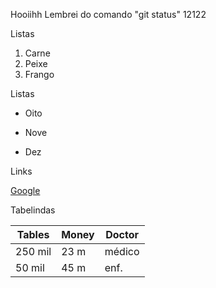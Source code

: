 Hooiihh
Lembrei do comando "git status"
12122

Listas

1. Carne
2. Peixe
3. Frango

Listas
* Oito
+ Nove
- Dez

Links

[Google](https://www.google.com)

Tabelindas

|Tables   | Money | Doctor |
| ------- | ----- | ------ |
|250 mil  | 23 m  | médico |
|50 mil   | 45 m  | enf.   |
